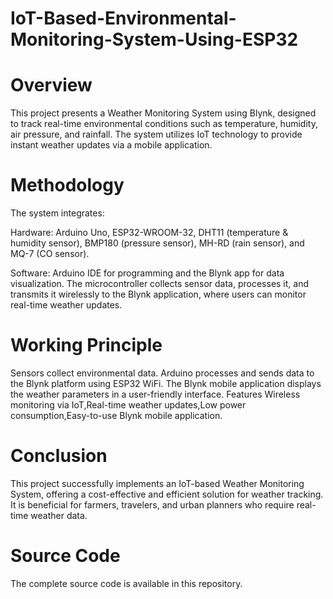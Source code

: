 # IoT-Based-Environmental-Monitoring-System-Using-ESP32
# Overview
This project presents a Weather Monitoring System using Blynk, designed to track real-time environmental conditions such as temperature, humidity, air pressure, and rainfall. The system utilizes IoT technology to provide instant weather updates via a mobile application.

# Methodology
The system integrates:

Hardware: 
Arduino Uno, ESP32-WROOM-32, DHT11 (temperature & humidity sensor), BMP180 (pressure sensor), MH-RD (rain sensor), and MQ-7 (CO sensor).


Software: 
Arduino IDE for programming and the Blynk app for data visualization.
The microcontroller collects sensor data, processes it, and transmits it wirelessly to the Blynk application, where users can monitor real-time weather updates.

# Working Principle
Sensors collect environmental data.
Arduino processes and sends data to the Blynk platform using ESP32 WiFi.
The Blynk mobile application displays the weather parameters in a user-friendly interface.
Features
      Wireless monitoring via IoT,Real-time weather updates,Low power consumption,Easy-to-use Blynk mobile application.

# Conclusion
This project successfully implements an IoT-based Weather Monitoring System, offering a cost-effective and efficient solution for weather tracking. It is beneficial for farmers, travelers, and urban planners who require real-time weather data.

# Source Code
The complete source code is available in this repository.


